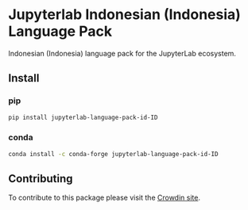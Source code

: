 # Jupyterlab Indonesian (Indonesia) Language Pack

Indonesian (Indonesia) language pack for the JupyterLab ecosystem.

## Install

### pip

```bash
pip install jupyterlab-language-pack-id-ID
```

### conda

```bash
conda install -c conda-forge jupyterlab-language-pack-id-ID
```

## Contributing

To contribute to this package please visit the [Crowdin site](https://crowdin.com/project/jupyterlab).
